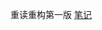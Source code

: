 重读重构第一版
[笔记](https://github.com/tian1ya/learning_notes/tree/main/%E5%BC%80%E5%8F%91%E6%96%B9%E6%B3%95%E8%AE%BA/%E9%87%8D%E8%AF%BB%E9%87%8D%E6%9E%84)